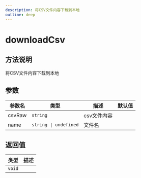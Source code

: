 ```yaml
---
description: 将CSV文件内容下载到本地
outline: deep
---
```


# downloadCsv

## 方法说明

将CSV文件内容下载到本地

## 参数

| 参数名 | 类型 | 描述 | 默认值 |
| --- | --- | --- | --- |
| csvRaw | `string` | csv文件内容 |  |
| name | `string \| undefined` | 文件名 |  |

## 返回值

| 类型 | 描述 |
| --- | --- |
| `void` |  |
